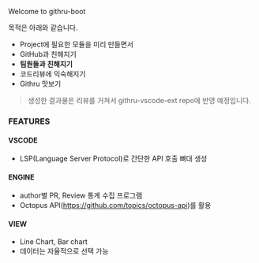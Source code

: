 Welcome to githru-boot

목적은 아래와 같습니다.
- Project에 필요한 모듈을 미리 만들면서
- GitHub과 친해지기
- **팀원들과 친해지기**
- 코드리뷰에 익숙해지기
- Githru 맛보기

> 생성한 결과물은 리뷰를 거쳐서 githru-vscode-ext repo에 반영 예정입니다.

### FEATURES
#### VSCODE
- LSP(Language Server Protocol)로 간단한 API 호출 뼈대 생성

#### ENGINE
- author별 PR, Review 통계 수집 프로그램
- Octopus API(https://github.com/topics/octopus-api)를 활용

#### VIEW
- Line Chart, Bar chart
- 데이터는 자율적으로 선택 가능